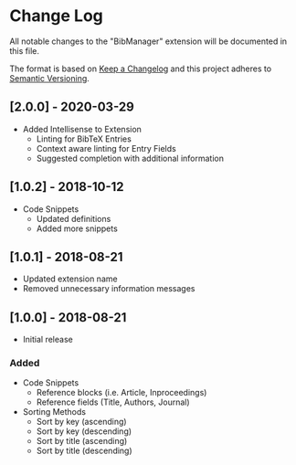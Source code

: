 # Change Log
All notable changes to the "BibManager" extension will be documented in this file.

The format is based on [Keep a Changelog](http://keepachangelog.com/en/1.0.0) and this project adheres to [Semantic Versioning](http://semver.org/spec/v2.0.0.html).
## [2.0.0] - 2020-03-29
- Added Intellisense to Extension
    - Linting for BibTeX Entries
    - Context aware linting for Entry Fields
    - Suggested completion with additional information
## [1.0.2] - 2018-10-12
- Code Snippets
    - Updated definitions 
    - Added more snippets
## [1.0.1] - 2018-08-21
- Updated extension name
- Removed unnecessary information messages
## [1.0.0] - 2018-08-21
- Initial release
### Added
- Code Snippets
    - Reference blocks (i.e. Article, Inproceedings)
    - Reference fields (Title, Authors, Journal)
- Sorting Methods
    - Sort by key (ascending)
    - Sort by key (descending)
    - Sort by title (ascending)
    - Sort by title (descending)
